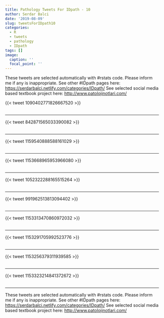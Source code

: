 ```yaml
---
title: Pathology Tweets For IDpath - 10
author: Serdar Balci
date: '2019-08-09'
slug: tweetsForIDpath10
categories:
  - R
  - tweets
  - pathology
  - IDpath
tags: []
image:
  caption: ''
  focal_point: ''
---
```



These tweets are selected automatically with #rstats code. Please inform me if any is inappropriate.
See other #IDpath pages here: https://serdarbalci.netlify.com/categories/IDpath/ 
See selected social media based textbook project here: http://www.patolojinotlari.com/

{{< tweet 1090402771826667520 >}}
<br>
<br>
<hr>
{{< tweet 842871565033390082 >}}
<br>
<br>
<hr>
{{< tweet 1159540888588161029 >}}
<br>
<br>
<hr>
{{< tweet 1153668965953966080 >}}
<br>
<br>
<hr>
{{< tweet 1052322288165515264 >}}
<br>
<br>
<hr>
{{< tweet 991962513813094402 >}}
<br>
<br>
<hr>
{{< tweet 1153313470860972032 >}}
<br>
<br>
<hr>
{{< tweet 1153291705992523776 >}}
<br>
<br>
<hr>
{{< tweet 1153256379311939585 >}}
<br>
<br>
<hr>
{{< tweet 1153323214841372672 >}}
<br>
<br>
<hr>


These tweets are selected automatically with #rstats code. Please inform me if any is inappropriate.
See other #IDpath pages here: https://serdarbalci.netlify.com/categories/IDpath/ 
See selected social media based textbook project here: http://www.patolojinotlari.com/
